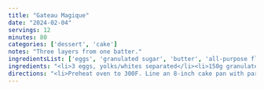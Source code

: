 ```yaml
---
title: "Gateau Magique"
date: "2024-02-04"
servings: 12
minutes: 80
categories: ['dessert', 'cake']
notes: "Three layers from one batter."
ingredientsList: ['eggs', 'granulated sugar', 'butter', 'all-purpose flour', 'vanilla extract', 'milk', 'berries', 'powdered sugar']
ingredients: "<li>3 eggs, yolks/whites separated</li><li>150g granulated sugar</li><li>125g butter, melted</li><li>110g all-purpose flour</li><li>1/4 tsp salt</li><li>1 tsp vanilla extract</li><li>500ml of milk</li><li>1 cup berries (for serving)</li><li>2 tbsp powdered sugar (for serving)</li>"
directions: "<li>Preheat oven to 300F. Line an 8-inch cake pan with parchment paper; set aside.</li><li>In a large mixing bowl with an electric mixer, whip egg whites with a pinch of salt until soft peaks form.</li><li>In the meantime, in a large bowl, whisk together egg yolks and sugar until pale, then whisk in melted butter.</li><li>Add flour and salt into the egg mixture, whisking until well combined.</li><li>Whisk in the milk, a little at a time, until the mixture is smooth.</li><li>Gently fold the whipped egg whites into the rest of the mixture.</li><li>Pour cake batter into the prepared pan, then bake for 50 minutes-1 hour or until the edges are golden - the cake should still be wobbly in the middle.</li><li>Leave to cool to room temperature, then refrigerate for at least 3 hours and top with berries and powdered sugar before serving.</li>"
---
```

